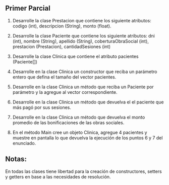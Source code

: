 ## Primer Parcial

1. Desarrolle la clase Prestacion que contiene los siguiente atributos: codigo (int), descripcion (String), monto (float).

2. Desarrolle la clase Paciente que contiene los siguiente atributos: dni (int), nombre (String), apellido (String), 
coberturaObraSocial (int), prestacion (Prestacion), cantidadSesiones (int)

3. Desarrolle la clase Clinica que contiene el atributo pacientes (Paciente[])

4. Desarrolle en la clase Clinica un constructor que reciba un parámetro entero que defina el tamaño del
vector pacientes.

5. Desarrolle en la clase Clinica un método que reciba un Paciente por parámetro y la agregue al vector
correspondiente.

6. Desarrolle en la clase Clinica un método que devuelva el el paciente que más pagó por sus sesiones.

7. Desarrolle en la clase Clinica un método que devuelva el monto promedio de las bonificaciones de las obras
sociales.

8. En el método Main cree un objeto Clinica, agregue 4 pacientes y muestre en pantalla lo que devuelva la
ejecución de los puntos 6 y 7 del enunciado.

## Notas:
 En todas las clases tiene libertad para la creación de constructores, setters y getters en base a las necesidades
de resolución.
